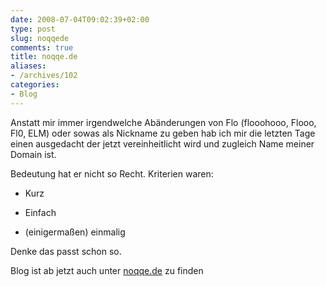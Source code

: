 ```yaml
---
date: 2008-07-04T09:02:39+02:00
type: post
slug: noqqede
comments: true
title: noqqe.de
aliases:
- /archives/102
categories:
- Blog
---
```


Anstatt mir immer irgendwelche Abänderungen von Flo (flooohooo, Flooo, Fl0, ELM) oder sowas als Nickname zu geben hab ich mir die letzten Tage einen ausgedacht der jetzt vereinheitlicht wird und zugleich Name meiner Domain ist.

Bedeutung hat er nicht so Recht. Kriterien waren:

	
  * Kurz

	
  * Einfach

	
  * (einigermaßen) einmalig


Denke das passt schon so.

Blog ist ab jetzt auch unter [noqqe.de](http://noqqe.de) zu finden
